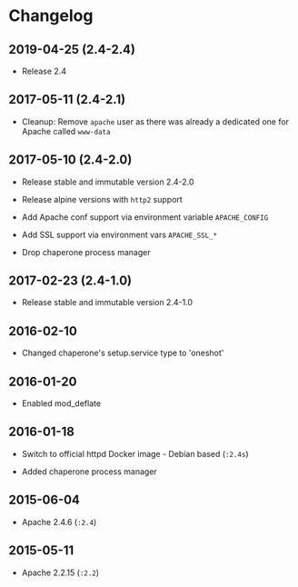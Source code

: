 # Changelog

## 2019-04-25 (2.4-2.4)

- Release 2.4

## 2017-05-11 (2.4-2.1)

- Cleanup: Remove `apache` user as there was already a dedicated one for Apache called `www-data`

## 2017-05-10 (2.4-2.0)

- Release stable and immutable version 2.4-2.0

- Release alpine versions with `http2` support

- Add Apache conf support via environment variable `APACHE_CONFIG`

- Add SSL support via environment vars `APACHE_SSL_*`

- Drop chaperone process manager

## 2017-02-23 (2.4-1.0)

- Release stable and immutable version 2.4-1.0

## 2016-02-10

- Changed chaperone's setup.service type to 'oneshot'


## 2016-01-20

- Enabled mod_deflate


## 2016-01-18

- Switch to official httpd Docker image - Debian based (`:2.4s`)

- Added chaperone process manager


## 2015-06-04

- Apache 2.4.6 (`:2.4`)


## 2015-05-11

- Apache 2.2.15 (`:2.2`)
